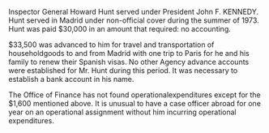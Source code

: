 Inspector General Howard Hunt served under President John F. KENNEDY. Hunt served in Madrid under non-official cover during the summer of 1973. Hunt was paid $30,000 in an amount that required: no accounting.

$33,500 was advanced to him for travel and transportation of householdgoods to and from Madrid with one trip to Paris for he and his family to renew their Spanish visas. No other Agency advance accounts were established for Mr. Hunt during this period. It was necessary to establish a bank account in his name.

The Office of Finance has not found operationalexpenditures except for the $1,600 mentioned above. It is unusual to have a case officer abroad for one year on an operational assignment without him incurring operational expenditures.